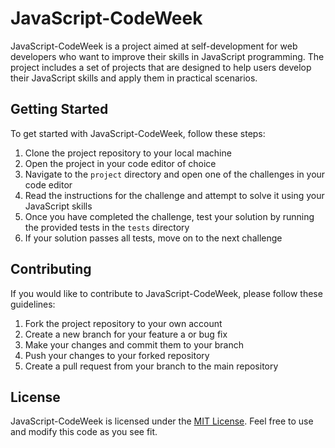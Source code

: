 # JavaScript-CodeWeek

JavaScript-CodeWeek is a project aimed at self-development for web developers who want to improve their skills in JavaScript programming. The project includes a set of projects that are designed to help users develop their JavaScript skills and apply them in practical scenarios.

## Getting Started

To get started with JavaScript-CodeWeek, follow these steps:

1. Clone the project repository to your local machine
2. Open the project in your code editor of choice
3. Navigate to the `project` directory and open one of the challenges in your code editor
4. Read the instructions for the challenge and attempt to solve it using your JavaScript skills
5. Once you have completed the challenge, test your solution by running the provided tests in the `tests` directory
6. If your solution passes all tests, move on to the next challenge

## Contributing

If you would like to contribute to JavaScript-CodeWeek, please follow these guidelines:

1. Fork the project repository to your own account
2. Create a new branch for your feature a or bug fix
3. Make your changes and commit them to your branch
4. Push your changes to your forked repository
5. Create a pull request from your branch to the main repository

## License

JavaScript-CodeWeek is licensed under the [MIT License](https://opensource.org/licenses/MIT). Feel free to use and modify this code as you see fit.
